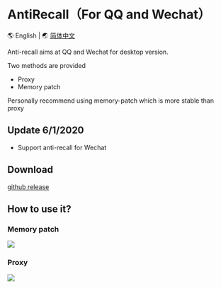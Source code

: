 # AntiRecall（For QQ and Wechat）

:earth_americas: English | :earth_asia: [简体中文](/README-zh.md)

Anti-recall aims at QQ and Wechat for desktop version.



Two methods are provided

- Proxy
- Memory patch

Personally recommend using memory-patch which is more stable than proxy 

## Update 6/1/2020

- Support anti-recall for Wechat

## Download

[github release](https://github.com/FlyRabbit/AntiRecall/releases)

## How to use it?

### Memory patch

![](https://etenal.me/wp-content/uploads/2017/08/4.gif)

### Proxy

![](https://etenal.me/wp-content/uploads/2017/08/0.gif)

#### 
